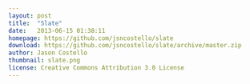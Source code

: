 ```yaml
---
layout: post
title:  "Slate"
date:   2013-06-15 01:38:11
homepage: https://github.com/jsncostello/slate
download: https://github.com/jsncostello/slate/archive/master.zip
author: Jason Costello
thumbnail: slate.png
license: Creative Commons Attribution 3.0 License
---
```

